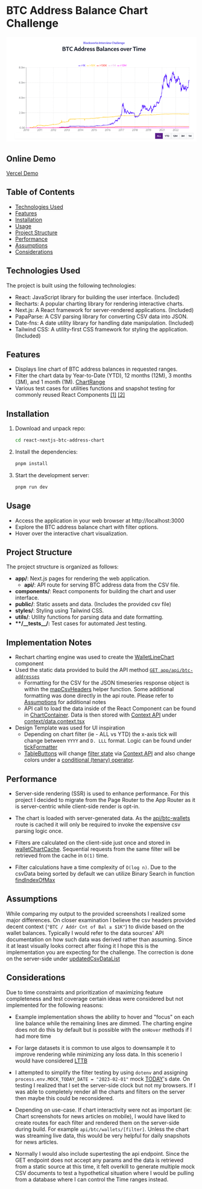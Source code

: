 # BTC Address Balance Chart Challenge

![Screenshot of the BTC Address Balance Chart](chart-andy.png)

## Online Demo

[Vercel Demo](https://blockworks-btc.vercel.app/)

## Table of Contents

- [Technologies Used](#technologies-used)
- [Features](#features)
- [Installation](#installation)
- [Usage](#usage)
- [Project Structure](#project-structure)
- [Performance](#performance)
- [Assumptions](#assumptions)
- [Considerations](#considerations)

## Technologies Used

The project is built using the following technologies:

- React: JavaScript library for building the user interface. (Included)
- Recharts: A popular charting library for rendering interactive charts.
- Next.js: A React framework for server-rendered applications. (Included)
- PapaParse: A CSV parsing library for converting CSV data into JSON.
- Date-fns: A date utility library for handling date manipulation. (Included)
- Tailwind CSS: A utility-first CSS framework for styling the application. (Included)

## Features

- Displays line chart of BTC address balances in requested ranges.
- Filter the chart data by Year-to-Date (YTD), 12 months (12M), 3 months (3M), and 1 month (1M). [ChartRange](types/chartRange.type.ts)
- Various test cases for utilities functions and snapshot testing for commonly reused React Components [[1]](components/**tests**) [[2]](utils/**tests**)

## Installation

1. Download and unpack repo:

   ```bash
   cd react-nextjs-btc-address-chart
   ```

2. Install the dependencies:

   ```bash
   pnpm install
   ```

3. Start the development server:

   ```bash
   pnpm run dev
   ```

## Usage

- Access the application in your web browser at http://localhost:3000
- Explore the BTC address balance chart with filter options.
- Hover over the interactive chart visualization.

## Project Structure

The project structure is organized as follows:

- **app/**: Next.js pages for rendering the web application.
  - **api/**: API route for serving BTC address data from the CSV file.
- **components/**: React components for building the chart and user interface.
- **public/**: Static assets and data. (Includes the provided csv file)
- **styles/**: Styling using Tailwind CSS.
- **utils/**: Utility functions for parsing data and date formatting.
- **\*\*/\_\_tests\_\_/:** Test cases for automated Jest testing.

## Implementation Notes

- Rechart charting engine was used to create the [WalletLineChart](components/WalletLineChart.tsx#L53) component
- Used the static data provided to build the API method [`GET app/api/btc-addresses`](app/api/btc-wallets/route.ts)
  - Formatting for the CSV for the JSON timeseries response object is within the [mapCsvHeaders](utils/mapCsvHeaders.ts) helper function. Some additional formatting was done directly in the api route. Please refer to [Assumptions](#assumptions) for additional notes
  - API call to load the data inside of the React Component can be found in [ChartContainer](components/ChartContainer.tsx). Data is then stored with [Context API](https://react.dev/learn/passing-data-deeply-with-context) under [context/data.context.tsx](context/data.context.tsx)
- Design Template was used for UI inspiration
   - Depending on chart filter (ie - ALL vs YTD) the x-axis tick will change between `YYYY` and `D. LLL` format. Logic can be found under [tickFormatter](components/WalletLineChart.tsx#L47)
   - [TableButtons](components/TableButtons.tsx) will change [filter state](components/TableButtons.tsx#L28) via [Context API](https://react.dev/learn/passing-data-deeply-with-context) and also change colors under a [conditional (tenary) operator](components/TableButtons.tsx#L20).
## Performance

- Server-side rendering (SSR) is used to enhance performance. For this project I decided to migrate from the Page Router to the App Router as it is server-centric while client-side render is opt-in.
- The chart is loaded with server-generated data. As the [api/btc-wallets](app/api/btc-wallets/route.ts) route is cached it will only be required to invoke the expensive csv parsing logic once.

- Filters are calculated on the client-side just once and stored in [walletChartCache](utils/walletUtil.ts#L6). Sequential requests from the same filter will be retrieved from the cache in `O(1)` time.

- Filter calculations have a time complexity of `O(log n)`. Due to the csvData being sorted by default we can utilize Binary Search in function [findIndexOfMax](utils/walletUtil.ts#L32)

## Assumptions

While comparing my output to the provided screenshots I realized some major differences. On closer examination I believe the csv headers provided decent context (`"BTC / Addr Cnt of Bal ≥ $1K"`) to divide based on the wallet balances. Typically I would refer to the data sources' API documentation on how such data was derived rather than assuming. Since it at least visually looks correct after fixing it I hope this is the implementation you are expecting for the challenge. The correction is done on the server-side under [updatedCsvDataList](app/api/btc-wallets/route.ts#L29)

## Considerations

Due to time constraints and prioritization of maximizing feature completeness and test coverage certain ideas were considered but not implemented for the following reasons:

- Example implementation shows the ability to hover and "focus" on each line balance while the remaining lines are dimmed. The charting engine does not do this by default but is possible with the `onHover` methods if I had more time

- For large datasets it is common to use algos to downsample it to improve rendering while minimizing any loss data. In this scenerio I would have considered [LTTB](https://github.com/sveinn-steinarsson/flot-downsample)

- I attempted to simplify the filter testing by using `dotenv` and assigning `process.env.MOCK_TODAY_DATE = "2023-02-01"` mock [TODAY](utils/walletUtil.ts#L8)'s date. On testing I realized that I set the server-side clock but not my browsers. If I was able to completely render all the charts and filters on the server then maybe this could be reconsidered.

- Depending on use-case. If chart interactivity were not as important (ie: Chart screenshots for news articles on mobile), I would have liked to create routes for each filter and rendered them on the server-side during build. For example `api/btc/wallets/[filter]`. Unless the chart was streaming live data, this would be very helpful for daily snapshots for news articles.

- Normally I would also include supertesting the api endpoint. Since the GET endpoint does not accept any params and the data is retrieved from a static source at this time, it felt overkill to generate multiple mock CSV documents to test a hypothetical situation where I would be pulling from a database where I can control the Time ranges instead.
